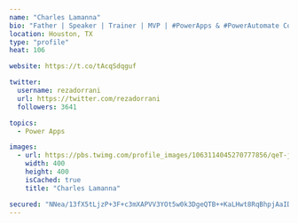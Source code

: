 ```yaml
---
name: "Charles Lamanna"
bio: "Father | Speaker | Trainer | MVP | #PowerApps & #PowerAutomate Community Super User | YouTuber Right-pointing triangle http://youtube.com/c/rezadorrani | Learn - Share - Clockwise rightwards and leftwards open circle arrows"
location: Houston, TX
type: "profile"
heat: 106

website: https://t.co/tAcqSdqguf

twitter:
  username: rezadorrani
  url: https://twitter.com/rezadorrani
  followers: 3641

topics:
  - Power Apps

images:
  - url: https://pbs.twimg.com/profile_images/1063114045270777856/qeT-jpWr_400x400.jpg
    width: 400
    height: 400
    isCached: true
    title: "Charles Lamanna"

secured: "NNea/13fX5tLjzP+3F+c3mXAPVV3YOt5w0k3DgeQTB++KaLHwt8RqBhpjAaIDEhX3KL6T6bq4zG6/TRsWSi0ZKLpuolIye8RYtu69GodY2n5BvjsRepp557uLxw2+L76J0t8ahLPclXhFMIWuBhcb7IqoOB2x2D3FOq7SWQJL+L42KnFfGD+8TD91H8BWR/2hn7ci3Ah17czNE7r6HVC3t0r3/Ag+POM29MIQft7/Ty5R0pyZZSkpddItUWT0iiEfYehzWsL3ur9a2UUEfrwiyyxH0mxc9MBDEcPEAPJ/qTQAs9iyITDfrQAvqmPBDu+LEjCsZtZciLybpOoC9S2bwFFGBPcc4eIY6AUnXkMdYbQ46sanl5B6n0mADAydf/NCi2QA7ApAWZ0nfpWG1kHKA27gfI88Ew+W9Zh258vwOg=;UDCuZNBeBK/noWSSRABXMw=="
---
```


